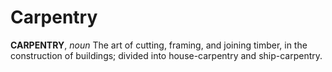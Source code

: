 # Carpentry

**CARPENTRY**, _noun_ The art of cutting, framing, and joining timber, in the construction of buildings; divided into house-carpentry and ship-carpentry.